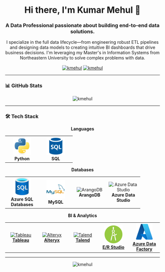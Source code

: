 <h1 align="center">Hi there, I'm Kumar Mehul 👋</h1>
<h3 align="center">A Data Professional passionate about building end-to-end data solutions.</h3>

<p align="center">
  I specialize in the full data lifecycle—from engineering robust ETL pipelines and designing data models to creating intuitive BI dashboards that drive business decisions. I'm leveraging my Master's in Information Systems from Northeastern University to solve complex problems with data.
</p>

<p align="center">
  <a href="https://www.linkedin.com/in/kmehul992/" target="blank"><img align="center" src="https://img.shields.io/badge/LinkedIn-0077B5?style=for-the-badge&logo=linkedin&logoColor=white" alt="kmehul" /></a>
  <a href="mailto:kumar-mehul@outlook.com" target="blank"><img align="center" src="https://img.shields.io/badge/Email-0078D4?style=for-the-badge&logo=microsoft-outlook&logoColor=white" alt="kmehul" /></a>
</p>

---

<h3 align="left">📊 GitHub Stats</h3>
<p align="center">
  <img align="center" src="https://github-readme-stats.vercel.app/api?username=kmehul&show_icons=true&locale=en&theme=tokyonight" alt="kmehul" />
</p>

---

<h3 align="left">🛠️ Tech Stack</h3>

<p align="center">
  <strong>Languages</strong>
</p>
<table align="center">
  <tr>
    <td align="center" width="96">
      <a  target="_blank" rel="noreferrer">
        <img src="https://raw.githubusercontent.com/devicons/devicon/master/icons/python/python-original.svg" width="60" height="60" alt="Python" />
        <br><strong>Python</strong>
      </a>
    </td>
    <td align="center" width="96">
      <a >
        <img src="https://raw.githubusercontent.com/devicons/devicon/master/icons/azuresqldatabase/azuresqldatabase-plain.svg" width="60" height="60" alt="SQL" />
        <br><strong>SQL</strong>
      </a>
    </td>
  </tr>
</table>

<p align="center">
  <strong>Databases</strong>
</p>
<table align="center">
  <tr>
    <td align="center" width="96">
      <a  target="_blank" rel="noreferrer">
        <img src="https://raw.githubusercontent.com/kmehul/kmehul/main/Azure SQL Database.svg" width="60" height="60" alt="Azure SQL Databases" />
        <br><strong>Azure SQL Databases</strong>
      </a>
    </td>
    <td align="center" width="96">
      <a  target="_blank" rel="noreferrer">
        <img src="https://raw.githubusercontent.com/devicons/devicon/master/icons/mysql/mysql-original-wordmark.svg" width="60" height="60" alt="MySQL" />
        <br><strong>MySQL</strong>
      </a>
    </td>
    <td align="center" width="96">
      <a  target="_blank" rel="noreferrer">
        <img src="https://raw.githubusercontent.com/devicons/devicon/master/icons/arangodb/arangodb-original-wordmark.svg" width="60" height="60" alt="ArangoDB" />
        <br><strong>ArangoDB</strong>
      </a>
    </td>
    <td align="center" width="96">
      <a  target="_blank" rel="noreferrer">
        <img src="https://user-images.githubusercontent.com/43387803/151322239-4c5f9508-2c26-444a-9528-98a301a6134a.png" width="60" height="60" alt="Azure Data Studio" />
        <br><strong>Azure Data Studio</strong>
      </a>
    </td>
  </tr>
</table>

<p align="center">
  <strong>BI & Analytics</strong>
</p>
<table align="center">
  <tr>
    <td align="center" width="96">
      <a href="https://www.tableau.com/" target="_blank" rel="noreferrer">
        <img src="https://cdn.worldvectorlogo.com/logos/tableau-software.svg" width="55" height="55" alt="Tableau" />
        <br><strong>Tableau</strong>
      </a>
    </td>
    <td align="center" width="96">
      <a href="https://www.alteryx.com/" target="_blank" rel="noreferrer">
        <img src="https://cdn.worldvectorlogo.com/logos/alteryx.svg" width="55" height="55" alt="Alteryx" />
        <br><strong>Alteryx</strong>
      </a>
    </td>
    <td align="center" width="96">
      <a href="https://www.talend.com/" target="_blank" rel="noreferrer">
        <img src="https://cdn.worldvectorlogo.com/logos/talend.svg" width="55" height="55" alt="Talend" />
        <br><strong>Talend</strong>
      </a>
    </td>
    <td align="center" width="96">
      <a href="https://www.idera.com/er-studio-data-architect-software" target="_blank" rel="noreferrer">
        <img src="https://raw.githubusercontent.com/kmehul/kmehul/main/er_studio_logo.png" width="60" height="60" alt="E/R Studio" />
        <br><strong>E/R Studio</strong>
      </a>
    </td>
    <td align="center" width="96">
      <a href="https://azure.microsoft.com/en-us/products/data-factory/" target="_blank" rel="noreferrer">
        <img src="https://raw.githubusercontent.com/devicons/devicon/master/icons/azure/azure-original.svg" width="55" height="55" alt="Azure Data Factory" />
        <br><strong>Azure Data Factory</strong>
      </a>
    </td>
  </tr>
</table>

---

<p align="center">
  <img src="https://komarev.com/ghpvc/?username=kmehul&label=Profile%20Visitors&color=blueviolet" alt="kmehul" />
</p>
